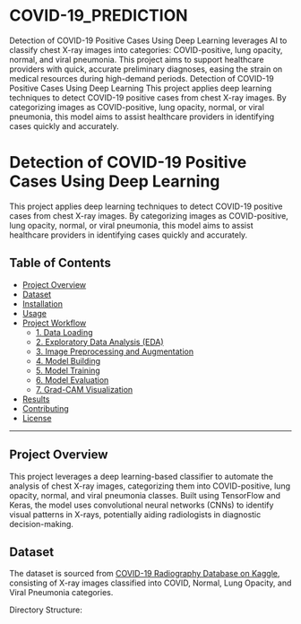 # COVID-19_PREDICTION
Detection of COVID-19 Positive Cases Using Deep Learning leverages AI to classify chest X-ray images into categories: COVID-positive, lung opacity, normal, and viral pneumonia. This project aims to support healthcare providers with quick, accurate preliminary diagnoses, easing the strain on medical resources during high-demand periods. 
Detection of COVID-19 Positive Cases Using Deep Learning
This project applies deep learning techniques to detect COVID-19 positive cases from chest X-ray images. By categorizing images as COVID-positive, lung opacity, normal, or viral pneumonia, this model aims to assist healthcare providers in identifying cases quickly and accurately.

# Detection of COVID-19 Positive Cases Using Deep Learning

This project applies deep learning techniques to detect COVID-19 positive cases from chest X-ray images. By categorizing images as COVID-positive, lung opacity, normal, or viral pneumonia, this model aims to assist healthcare providers in identifying cases quickly and accurately.

## Table of Contents

- [Project Overview](#project-overview)
- [Dataset](#dataset)
- [Installation](#installation)
- [Usage](#usage)
- [Project Workflow](#project-workflow)
  - [1. Data Loading](#1-data-loading)
  - [2. Exploratory Data Analysis (EDA)](#2-exploratory-data-analysis-eda)
  - [3. Image Preprocessing and Augmentation](#3-image-preprocessing-and-augmentation)
  - [4. Model Building](#4-model-building)
  - [5. Model Training](#5-model-training)
  - [6. Model Evaluation](#6-model-evaluation)
  - [7. Grad-CAM Visualization](#7-grad-cam-visualization)
- [Results](#results)
- [Contributing](#contributing)
- [License](#license)

---

## Project Overview

This project leverages a deep learning-based classifier to automate the analysis of chest X-ray images, categorizing them into COVID-positive, lung opacity, normal, and viral pneumonia classes. Built using TensorFlow and Keras, the model uses convolutional neural networks (CNNs) to identify visual patterns in X-rays, potentially aiding radiologists in diagnostic decision-making.

## Dataset

The dataset is sourced from [COVID-19 Radiography Database on Kaggle](https://www.kaggle.com/tawsifurrahman/covid19-radiography-database), consisting of X-ray images classified into COVID, Normal, Lung Opacity, and Viral Pneumonia categories. 

Directory Structure:

